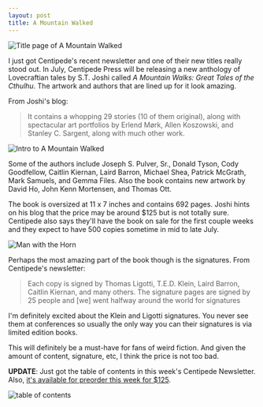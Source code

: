 ```yaml
---
layout: post
title: A Mountain Walked
---
```


![Title page of A Mountain Walked](http://i.imgur.com/jtrZLMz.jpg)

I just got Centipede's recent newsletter and one of their new titles really
stood out. In July, Centipede Press will be releasing a new anthology of
Lovecraftian tales by S.T. Joshi called *A Mountain Walks: Great Tales of the
Cthulhu*. The artwork and authors that are lined up for it look amazing. 

From Joshi's blog:

> It contains a whopping 29 stories (10 of them original), along with
> spectacular art portfolios by Erlend Mørk, Allen Koszowski, and Stanley C.
> Sargent, along with much other work.

![Intro to A Mountain Walked](http://i.imgur.com/1vyDRxL.jpg)

Some of the authors include Joseph S. Pulver, Sr., Donald Tyson, Cody
Goodfellow, Caitlin Kiernan, Laird Barron, Michael Shea, Patrick McGrath, Mark
Samuels, and Gemma Files. Also the book contains new artwork by David Ho, John
Kenn Mortensen, and Thomas Ott.

The book is oversized at 11 x 7 inches and contains 692 pages. Joshi hints on
his blog that the price may be around $125 but is not totally sure. Centipede
also says they'll have the book on sale for the first couple weeks and they
expect to have 500 copies sometime in mid to late July.

![Man with the Horn](http://i.imgur.com/DSZYHaz.jpg)

Perhaps the most amazing part of the book though is the signatures. From
Centipede's newsletter:

> Each copy is signed by Thomas Ligotti, T.E.D. Klein, Laird Barron, Caitlin
> Kiernan, and many others. The signature pages are signed by 25 people and
> [we] went halfway around the world for signatures

I'm definitely excited about the Klein and Ligotti signatures. You never see
them at conferences so usually the only way you can their signatures is via
limited edition books. 

This will definitely be a must-have for fans of weird fiction. And given the
amount of content, signature, etc, I think the price is not too bad.

**UPDATE**: Just got the table of contents in this week's Centipede Newsletter.
Also, [it's available for preorder this week for
$125](http://www.centipedepress.com/anthologies/mountainwalked.html). 

![table of contents](http://i.imgur.com/nlRVh6R.jpg)

